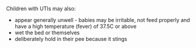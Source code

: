 Children with UTIs may also:

- appear generally unwell - babies may be irritable, not feed properly and have a high temperature (fever) of 37.5C or above
- wet the bed or themselves
- deliberately hold in their pee because it stings